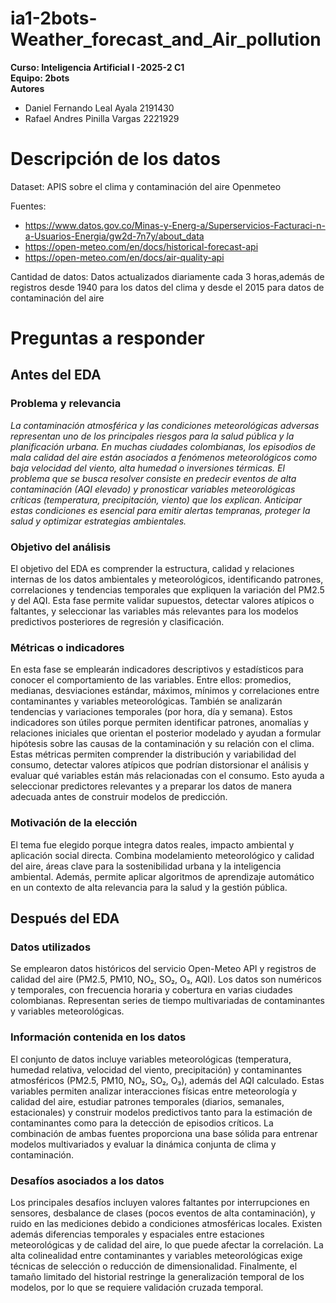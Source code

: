# ia1-2bots-Weather_forecast_and_Air_pollution
**Curso: Inteligencia Artificial I -2025-2 C1**<br>
**Equipo: 2bots**<br>
**Autores** 
 <ul> <li>Daniel Fernando Leal Ayala 2191430</li>
     <li>Rafael Andres Pinilla Vargas 2221929 </li>
 </ul>

# Descripción de los datos

Dataset: APIS sobre el clima y contaminación del aire Openmeteo

Fuentes: <ul> <li>https://www.datos.gov.co/Minas-y-Energ-a/Superservicios-Facturaci-n-a-Usuarios-Energia/gw2d-7n7y/about_data</li>
     <li>https://open-meteo.com/en/docs/historical-forecast-api </li>
     <li>https://open-meteo.com/en/docs/air-quality-api</li>
 </ul>
 
Cantidad de datos: Datos actualizados diariamente cada 3 horas,además de registros desde 1940 para los datos del clima y desde el 2015 para datos de contaminación del aire

#  Preguntas a responder
## Antes del EDA 
### Problema y relevancia

*La contaminación atmosférica y las condiciones meteorológicas adversas representan uno de los principales riesgos para la salud pública y la planificación urbana. En muchas ciudades colombianas, los episodios de mala calidad del aire están asociados a fenómenos meteorológicos como baja velocidad del viento, alta humedad o inversiones térmicas. El problema que se busca resolver consiste en predecir eventos de alta contaminación (AQI elevado) y pronosticar variables meteorológicas críticas (temperatura, precipitación, viento) que los explican. Anticipar estas condiciones es esencial para emitir alertas tempranas, proteger la salud y optimizar estrategias ambientales.*

### Objetivo del análisis
El objetivo del EDA es comprender la estructura, calidad y relaciones internas de los datos ambientales y meteorológicos, identificando patrones, correlaciones y tendencias temporales que expliquen la variación del PM2.5 y del AQI. Esta fase permite validar supuestos, detectar valores atípicos o faltantes, y seleccionar las variables más relevantes para los modelos predictivos posteriores de regresión y clasificación.

### Métricas o indicadores
En esta fase se emplearán indicadores descriptivos y estadísticos para conocer el comportamiento de las variables.
Entre ellos: promedios, medianas, desviaciones estándar, máximos, mínimos y correlaciones entre contaminantes y variables meteorológicas.
También se analizarán tendencias y variaciones temporales (por hora, día y semana).
Estos indicadores son útiles porque permiten identificar patrones, anomalías y relaciones iniciales que orientan el posterior modelado y ayudan a formular hipótesis sobre las causas de la contaminación y su relación con el clima.
Estas métricas permiten comprender la distribución y variabilidad del consumo, detectar valores atípicos que podrían distorsionar el análisis y evaluar qué variables están más relacionadas con el consumo. Esto ayuda a seleccionar predictores relevantes y a preparar los datos de manera adecuada antes de construir modelos de predicción.

### Motivación de la elección
El tema fue elegido porque integra datos reales, impacto ambiental y aplicación social directa. Combina modelamiento meteorológico y calidad del aire, áreas clave para la sostenibilidad urbana y la inteligencia ambiental. Además, permite aplicar algoritmos de aprendizaje automático en un contexto de alta relevancia para la salud y la gestión pública.

## Después del EDA 

### Datos utilizados
Se emplearon datos históricos del servicio Open-Meteo API y registros de calidad del aire (PM2.5, PM10, NO₂, SO₂, O₃, AQI). Los datos son numéricos y temporales, con frecuencia horaria y cobertura en varias ciudades colombianas. Representan series de tiempo multivariadas de contaminantes y variables meteorológicas.

### Información contenida en los datos 
El conjunto de datos incluye variables meteorológicas (temperatura, humedad relativa, velocidad del viento, precipitación) y contaminantes atmosféricos (PM2.5, PM10, NO₂, SO₂, O₃), además del AQI calculado. Estas variables permiten analizar interacciones físicas entre meteorología y calidad del aire, estudiar patrones temporales (diarios, semanales, estacionales) y construir modelos predictivos tanto para la estimación de contaminantes como para la detección de episodios críticos. La combinación de ambas fuentes proporciona una base sólida para entrenar modelos multivariados y evaluar la dinámica conjunta de clima y contaminación.

### Desafíos asociados a los datos
Los principales desafíos incluyen valores faltantes por interrupciones en sensores, desbalance de clases (pocos eventos de alta contaminación), y ruido en las mediciones debido a condiciones atmosféricas locales. Existen además diferencias temporales y espaciales entre estaciones meteorológicas y de calidad del aire, lo que puede afectar la correlación. La alta colinealidad entre contaminantes y variables meteorológicas exige técnicas de selección o reducción de dimensionalidad. Finalmente, el tamaño limitado del historial restringe la generalización temporal de los modelos, por lo que se requiere validación cruzada temporal.
